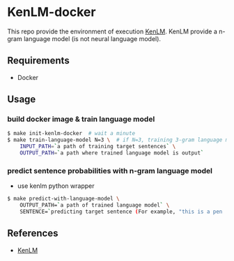 # KenLM-docker

This repo provide the environment of execution [KenLM](https://github.com/kpu/kenlm).
KenLM provide a n-gram language model (is not neural language model).


## Requirements

- Docker


## Usage

### build docker image & train language model

```sh
$ make init-kenlm-docker  # wait a minute
$ make train-language-model N=3 \  # if N=3, training 3-gram language model
    INPUT_PATH=`a path of training target sentences` \
    OUTPUT_PATH=`a path where trained language model is output`
```

### predict sentence probabilities with n-gram language model

- use kenlm python wrapper

```sh
$ make predict-with-language-model \
    OUTPUT_PATH=`a path of trained language model` \
    SENTENCE=`predicting target sentence (For example, "this is a pen .")`
```


## References

- [KenLM](https://github.com/kpu/kenlm)
